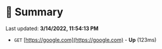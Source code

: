 # 📖 Summary
Last updated: **3/14/2022, 11:54:13 PM**

- `GET` [https://google.com](https://google.com) - **Up** (123ms)
